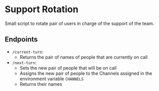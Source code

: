 # Support Rotation

Small script to rotate pair of users in charge of the support of the team.

## Endpoints 
* `/current-turn`:
  * Returns the pair of names of people that are currently on call
* `/next-turn`:
  * Sets the new pair of people that will be on call
  * Assigns the new pair of people to the Channels assigned in the environment variable `CHANNELS`
  * Returns their names
